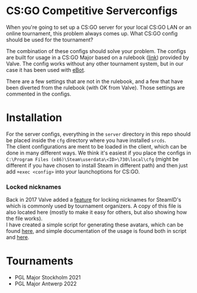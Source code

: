 # CS:GO Competitive Serverconfigs

When you're going to set up a CS:GO server for your local CS:GO LAN or an online tournament, this problem always comes up. What CS:GO config should be used for the tournament?
  
The combination of these configs should solve your problem. The configs are built for usage in a CS:GO Major based on a rulebook ([link](https://counter-strike.net/csgo_major_supplemental_rulebook)) provided by Valve. The config works without any other tournament system, but in our case it has been used with [eBot](https://github.com/deStrO/eBot-CSGO).  
  
There are a few settings that are not in the rulebook, and a few that have been diverted from the rulebook (with OK from Valve). Those settings are commented in the configs.

# Installation

For the server configs, everything in the `server` directory in this repo should be placed inside the `cfg` directory where you have installed `srcds`.  
The client configurations are ment to be loaded in the client, which can be done in many different ways. We think it's easiest if you place the configs in `C:\Program Files (x86)\Steam\userdata\<ID>\730\local\cfg` (might be different if you have chosen to install Steam in different path) and then just add `+exec <config>` into your launchoptions for CS:GO.  

### Locked nicknames

Back in 2017 Valve added a [feature](https://blog.counter-strike.net/index.php/2017/10/19582/) for locking nicknames for SteamID's which is commonly used by tournament organizers. A copy of this file is also located here (mostly to make it easy for others, but also showing how the file works).  
I have created a simple script for generating these avatars, which can be found [here](https://github.com/suom1/csgo-competitive-scripts/blob/main/server/generate_avatars.sh), and simple documentation of the usage is found both in script and [here](https://github.com/suom1/csgo-competitive-scripts/blob/main/README.md).

# Tournaments
- PGL Major Stockholm 2021
- PGL Major Antwerp 2022
